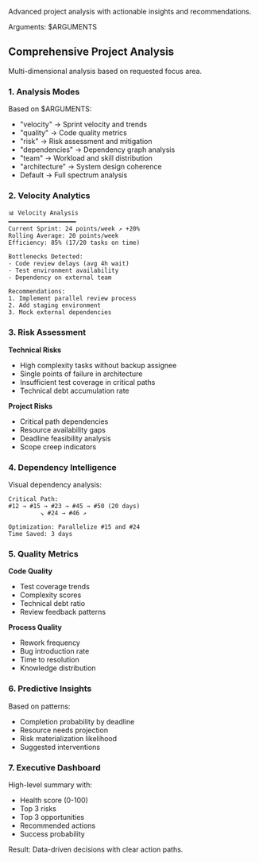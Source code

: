 Advanced project analysis with actionable insights and recommendations.

Arguments: $ARGUMENTS

## Comprehensive Project Analysis

Multi-dimensional analysis based on requested focus area.

### 1. **Analysis Modes**

Based on $ARGUMENTS:

- "velocity" → Sprint velocity and trends
- "quality" → Code quality metrics
- "risk" → Risk assessment and mitigation
- "dependencies" → Dependency graph analysis
- "team" → Workload and skill distribution
- "architecture" → System design coherence
- Default → Full spectrum analysis

### 2. **Velocity Analytics**

```
📊 Velocity Analysis
━━━━━━━━━━━━━━━━━━━
Current Sprint: 24 points/week ↗️ +20%
Rolling Average: 20 points/week
Efficiency: 85% (17/20 tasks on time)

Bottlenecks Detected:
- Code review delays (avg 4h wait)
- Test environment availability
- Dependency on external team

Recommendations:
1. Implement parallel review process
2. Add staging environment
3. Mock external dependencies
```

### 3. **Risk Assessment**

**Technical Risks**

- High complexity tasks without backup assignee
- Single points of failure in architecture
- Insufficient test coverage in critical paths
- Technical debt accumulation rate

**Project Risks**

- Critical path dependencies
- Resource availability gaps
- Deadline feasibility analysis
- Scope creep indicators

### 4. **Dependency Intelligence**

Visual dependency analysis:

```
Critical Path:
#12 → #15 → #23 → #45 → #50 (20 days)
         ↘ #24 → #46 ↗

Optimization: Parallelize #15 and #24
Time Saved: 3 days
```

### 5. **Quality Metrics**

**Code Quality**

- Test coverage trends
- Complexity scores
- Technical debt ratio
- Review feedback patterns

**Process Quality**

- Rework frequency
- Bug introduction rate
- Time to resolution
- Knowledge distribution

### 6. **Predictive Insights**

Based on patterns:

- Completion probability by deadline
- Resource needs projection
- Risk materialization likelihood
- Suggested interventions

### 7. **Executive Dashboard**

High-level summary with:

- Health score (0-100)
- Top 3 risks
- Top 3 opportunities
- Recommended actions
- Success probability

Result: Data-driven decisions with clear action paths.
